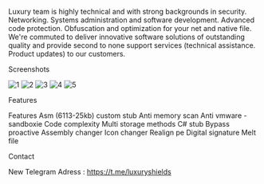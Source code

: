Luxury team is highly technical and with strong backgrounds in security. Networking. Systems administration and software development. Advanced code protection. Obfuscation and optimization for your net and native file. We're commuted to deliver innovative software solutions of outstanding quality and provide second to none support services (technical assistance. Product updates) to our customers.

Screenshots

![1](https://user-images.githubusercontent.com/123257754/213875694-1ebfbe51-5cc3-4a39-967b-a12635150264.jpg)
![2](https://user-images.githubusercontent.com/123257754/213875695-77c537a5-611f-4ae6-a3fb-b3a5d2af38e7.jpg)
![3](https://user-images.githubusercontent.com/123257754/213875696-2ddfa46a-4c7c-4e8e-bb54-a90be9c689f5.jpg)
![4](https://user-images.githubusercontent.com/123257754/213875697-032fbf86-a431-45e4-acbc-5754d1e76b55.jpg)
![5](https://user-images.githubusercontent.com/123257754/213875698-4b7080a3-2486-450f-a6f8-2f66a4e1de62.jpg)


Features

Features
Asm (6113-25kb) custom stub
Anti memory scan
Anti vmware - sandboxie
Code complexity
Multi storage methods
C# stub
Bypass proactive
Assembly changer
Icon changer
Realign pe
Digital signature
Melt file

Contact 

New Telegram Adress : https://t.me/luxuryshields
